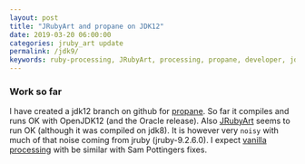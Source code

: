```yaml
---
layout: post
title: "JRubyArt and propane on JDK12"
date: 2019-03-20 06:00:00
categories: jruby_art update
permalink: /jdk9/
keywords: ruby-processing, JRubyArt, processing, propane, developer, jdk12
---
```

### Work so far

I have created a jdk12 branch on github for [propane][propane]. So far it compiles and runs OK with OpenJDK12 (and the Oracle release). Also [JRubyArt][jruby_art] seems to run OK (although it was compiled on jdk8). It is however very `noisy` with much of that noise coming from jruby (jruby-9.2.6.0). I expect [vanilla processing][vanilla] with be similar with Sam Pottingers fixes.


[vanilla]:https://github.com/processing/processing/
[jruby_art]:https://ruby-processing.github.io/JRubyArt/
[propane]:https://ruby-processing.github.io/propane/
[core]:https://github.com/ruby-processing/processing-core
